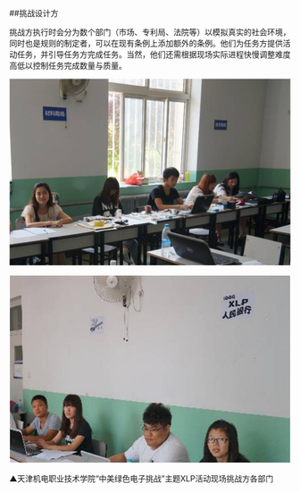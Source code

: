 ##挑战设计方

挑战方执行时会分为数个部门（市场、专利局、法院等）以模拟真实的社会环境，同时也是规则的制定者，可以在现有条例上添加额外的条例。他们为任务方提供活动任务，并引导任务方完成任务。当然，他们还需根据现场实际进程快慢调整难度高低以控制任务完成数量与质量。

![0](../assets/role_definition/challenge_team/00.jpg)

![0](../assets/role_definition/challenge_team/01.jpg)

▲天津机电职业技术学院“中美绿色电子挑战”主题XLP活动现场挑战方各部门
